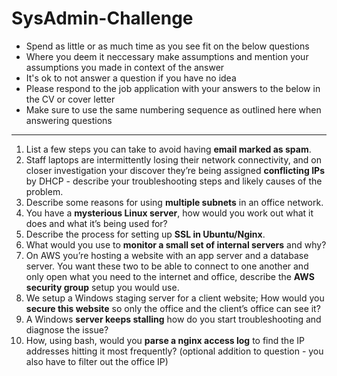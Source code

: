 # SysAdmin-Challenge

- Spend as little or as much time as you see fit on the below questions
- Where you deem it neccessary make assumptions and mention your assumptions you made in context of the answer
- It's ok to not answer a question if you have no idea
- Please respond to the job application with your answers to the below in the CV or cover letter
- Make sure to use the same numbering sequence as outlined here when answering questions

-----------

1. List a few steps you can take to avoid having **email marked as spam**.
2. Staff laptops are intermittently losing their network connectivity, and on closer investigation your discover they’re being assigned **conflicting IPs** by DHCP - describe your troubleshooting steps and likely causes of the problem.
3. Describe some reasons for using **multiple subnets** in an office network.
4. You have a **mysterious Linux server**, how would you work out what it does and what it’s being used for?
5. Describe the process for setting up **SSL in Ubuntu/Nginx**.
6. What would you use to **monitor a small set of internal servers** and why?
7. On AWS you’re hosting a website with an app server and a database server. You want these two to be able to connect to one another and only open what you need to the internet and office, describe the **AWS security group** setup you would use. 
8. We setup a Windows staging server for a client website; How would you **secure this website** so only the office and the client’s office can see it?
9. A Windows **server keeps stalling** how do you start troubleshooting and diagnose the issue?
11. How, using bash, would you **parse a nginx access log** to find the IP addresses hitting it most frequently? (optional addition to question - you also have to filter out the office IP)



